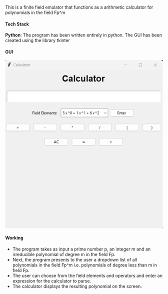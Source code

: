 This is a finite field emulator that functions as a arithmetic calculator for polynomials in the field Fp^m
#### Tech Stack
**Python**: The program has been written entirely in python. The GUI has been created using the library tkinter

#### GUI
![The emulator has buttons for field elements and arithmetic operations.](output/calculator_view.png)

#### Working
- The program takes as input a prime number p, an integer m and an irreducible polynomial of degree m in the field Fp.
- Next, the program presents to the user a dropdown list of all polynomials in the field Fp^m i.e. polynomials of degree less than m in field Fp.
- The user can choose from the field elements and operators and enter an expression for the calculator to parse.
- The calculator displays the resulting polynomial on the screen.
